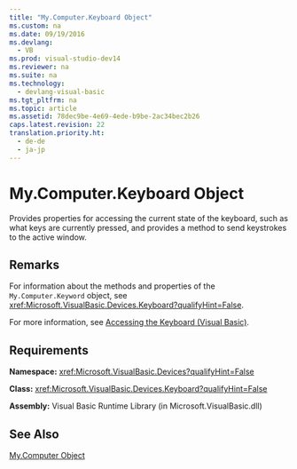 ```yaml
---
title: "My.Computer.Keyboard Object"
ms.custom: na
ms.date: 09/19/2016
ms.devlang: 
  - VB
ms.prod: visual-studio-dev14
ms.reviewer: na
ms.suite: na
ms.technology: 
  - devlang-visual-basic
ms.tgt_pltfrm: na
ms.topic: article
ms.assetid: 78dec9be-4e69-4ede-b9be-2ac34bec2b26
caps.latest.revision: 22
translation.priority.ht: 
  - de-de
  - ja-jp
---
```

# My.Computer.Keyboard Object
Provides properties for accessing the current state of the keyboard, such as what keys are currently pressed, and provides a method to send keystrokes to the active window.  
  
## Remarks  
 For information about the methods and properties of the `My.Computer.Keyword` object, see <xref:Microsoft.VisualBasic.Devices.Keyboard?qualifyHint=False>.  
  
 For more information, see [Accessing the Keyboard (Visual Basic)](../Topic/Accessing%20the%20Keyboard%20\(Visual%20Basic\).md).  
  
## Requirements  
 **Namespace:** <xref:Microsoft.VisualBasic.Devices?qualifyHint=False>  
  
 **Class:** <xref:Microsoft.VisualBasic.Devices.Keyboard?qualifyHint=False>  
  
 **Assembly:** Visual Basic Runtime Library (in Microsoft.VisualBasic.dll)  
  
## See Also  
 [My.Computer Object](../Topic/My.Computer%20Object.md)